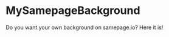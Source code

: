 MySamepageBackground
====================

Do you want your own background on samepage.io? Here it is!

